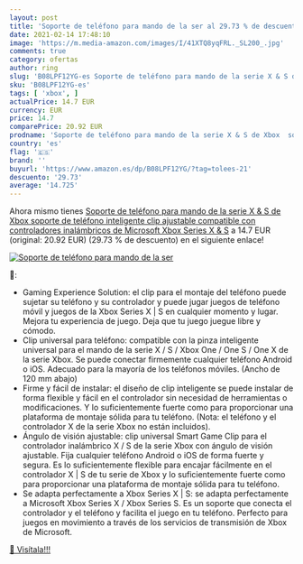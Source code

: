 ```yaml
---
layout: post
title: 'Soporte de teléfono para mando de la ser al 29.73 % de descuento'
date: 2021-02-14 17:48:10
image: 'https://m.media-amazon.com/images/I/41XTQ8yqFRL._SL200_.jpg'
comments: true
category: ofertas
author: ring
slug: 'B08LPF12YG-es Soporte de teléfono para mando de la serie X & S de Xbox...'
sku: 'B08LPF12YG-es'
tags: [ 'xbox', ]
actualPrice: 14.7 EUR
currency: EUR
price: 14.7
comparePrice: 20.92 EUR
prodname: 'Soporte de teléfono para mando de la serie X & S de Xbox  soporte de teléfono inteligente  clip ajustable  compatible con controladores inalámbricos de Microsoft Xbox Series X & S'
country: 'es'
flag: '🇪🇸'
brand: ''
buyurl: 'https://www.amazon.es/dp/B08LPF12YG/?tag=tolees-21'
descuento: '29.73'
average: '14.725'
---
```


Ahora mismo tienes [Soporte de teléfono para mando de la serie X & S de Xbox  soporte de teléfono inteligente  clip ajustable  compatible con controladores inalámbricos de Microsoft Xbox Series X & S](https://www.amazon.es/dp/B08LPF12YG/?tag=tolees-21) a 14.7 EUR (original: 20.92 EUR) (29.73 %  de descuento) en el siguiente enlace!

[![Soporte de teléfono para mando de la ser](https://m.media-amazon.com/images/I/41XTQ8yqFRL._SL200_.jpg)](https://www.amazon.es/dp/B08LPF12YG/?tag=tolees-21)

🔎:

- Gaming Experience Solution: el clip para el montaje del teléfono puede sujetar su teléfono y su controlador y puede jugar juegos de teléfono móvil y juegos de la Xbox Series X | S en cualquier momento y lugar. Mejora tu experiencia de juego. Deja que tu juego juegue libre y cómodo.
- Clip universal para teléfono: compatible con la pinza inteligente universal para el mando de la serie X / S / Xbox One / One S / One X de la serie Xbox. Se puede conectar firmemente cualquier teléfono Android o iOS. Adecuado para la mayoría de los teléfonos móviles. (Ancho de 120 mm abajo)
- Firme y fácil de instalar: el diseño de clip inteligente se puede instalar de forma flexible y fácil en el controlador sin necesidad de herramientas o modificaciones. Y lo suficientemente fuerte como para proporcionar una plataforma de montaje sólida para tu teléfono. (Nota: el teléfono y el controlador X de la serie Xbox no están incluidos).
- Ángulo de visión ajustable: clip universal Smart Game Clip para el controlador inalámbrico X / S de la serie Xbox con ángulo de visión ajustable. Fija cualquier teléfono Android o iOS de forma fuerte y segura. Es lo suficientemente flexible para encajar fácilmente en el controlador X | S de tu serie de Xbox y lo suficientemente fuerte como para proporcionar una plataforma de montaje sólida para tu teléfono.
- Se adapta perfectamente a Xbox Series X | S: se adapta perfectamente a Microsoft Xbox Series X / Xbox Series S. Es un soporte que conecta el controlador y el teléfono y facilita el juego en tu teléfono. Perfecto para juegos en movimiento a través de los servicios de transmisión de Xbox de Microsoft.

[🛒 Visítala!!!](https://www.amazon.es/dp/B08LPF12YG/?tag=tolees-21)
